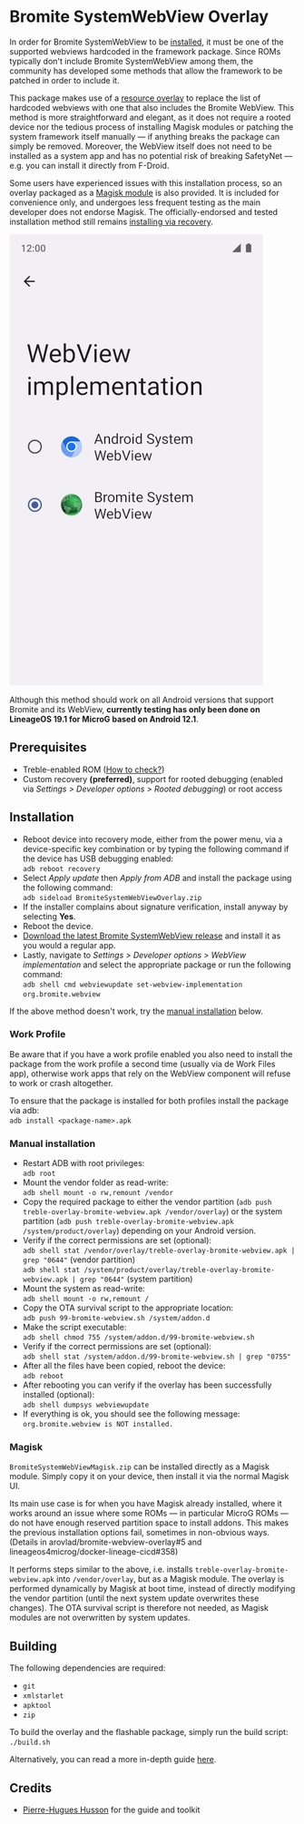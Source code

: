 # Bromite SystemWebView Overlay

In order for Bromite SystemWebView to be [installed](https://github.com/bromite/bromite/wiki/Installing-SystemWebView), it must be one of the supported webviews hardcoded in the framework package. Since ROMs typically don't include Bromite SystemWebView among them, the community has developed some methods that allow the framework to be patched in order to include it.

This package makes use of a [resource overlay](https://source.android.com/docs/core/architecture/rros) to replace the list of hardcoded webviews with one that also includes the Bromite WebView. This method is more straightforward and elegant, as it does not require a rooted device nor the tedious process of installing Magisk modules or patching the system framework itself manually — if anything breaks the package can simply be removed. Moreover, the WebView itself does not need to be installed as a system app and has no potential risk of breaking SafetyNet — e.g. you can install it directly from F-Droid.

Some users have experienced issues with this installation process, so an overlay packaged as a [Magisk module](#magisk) is also provided. It is included for convenience only, and undergoes less frequent testing as the main developer does not endorse Magisk. The officially-endorsed and tested installation method still remains [installing via recovery](#installation).

![The WebView implementation settings with the Bromite SystemWebView Overlay installed](screenshot.png)

Although this method should work on all Android versions that support Bromite and its WebView, **currently testing has only been done on LineageOS 19.1 for MicroG based on Android 12.1**.

## Prerequisites

* Treble-enabled ROM ([How to check?](https://github.com/phhusson/treble_experimentations/wiki/Frequently-Asked-Questions-%28FAQ%29#how-can-i-check-if-my-device-is-treble-enabled))
* Custom recovery **(preferred)**, support for rooted debugging (enabled via *Settings > Developer options > Rooted debugging*) or root access

## Installation

* Reboot device into recovery mode, either from the power menu, via a device-specific key combination or by typing the following command if the device has USB debugging enabled:  
`adb reboot recovery`
* Select *Apply update* then *Apply from ADB* and install the package using the following command:  
`adb sideload BromiteSystemWebViewOverlay.zip`
* If the installer complains about signature verification, install anyway by selecting **Yes**.
* Reboot the device.
* [Download the latest Bromite SystemWebView release](https://www.bromite.org/system_web_view) and install it as you would a regular app.
* Lastly, navigate to *Settings > Developer options > WebView implementation* and select the appropriate package or run the following command:  
`adb shell cmd webviewupdate set-webview-implementation org.bromite.webview`

If the above method doesn't work, try the [manual installation](#manual-installation) below.

### Work Profile

Be aware that if you have a work profile enabled you also need to install the package from the work profile a second time (usually via de Work Files app), otherwise work apps that rely on the WebView component will refuse to work or crash altogether.

To ensure that the package is installed for both profiles install the package via adb:  
`adb install <package-name>.apk`

### Manual installation

* Restart ADB with root privileges:  
`adb root`
* Mount the vendor folder as read-write:  
`adb shell mount -o rw,remount /vendor`
* Copy the required package to either the vendor partition (`adb push treble-overlay-bromite-webview.apk /vendor/overlay`) or the system partition (`adb push treble-overlay-bromite-webview.apk /system/product/overlay`) depending on your Android version.
* Verify if the correct permissions are set (optional):  
`adb shell stat /vendor/overlay/treble-overlay-bromite-webview.apk | grep "0644"` (vendor partition)  
`adb shell stat /system/product/overlay/treble-overlay-bromite-webview.apk | grep "0644"` (system partition)
* Mount the system as read-write:  
`adb shell mount -o rw,remount /`
* Copy the OTA survival script to the appropriate location:  
`adb push 99-bromite-webview.sh /system/addon.d`
* Make the script executable:  
`adb shell chmod 755 /system/addon.d/99-bromite-webview.sh`
* Verify if the correct permissions are set (optional):  
`adb shell stat /system/addon.d/99-bromite-webview.sh | grep "0755"`
* After all the files have been copied, reboot the device:  
`adb reboot`
* After rebooting you can verify if the overlay has been successfully installed (optional):  
`adb shell dumpsys webviewupdate`
* If everything is ok, you should see the following message:  
`org.bromite.webview is NOT installed.`

### Magisk

`BromiteSystemWebViewMagisk.zip` can be installed directly as a Magisk module. Simply copy it on your device, then install it via the normal Magisk UI.

Its main use case is for when you have Magisk already installed, where it works around an issue where some ROMs — in particular MicroG ROMs — do not have enough reserved partition space to install addons. This makes the previous installation options fail, sometimes in non-obvious ways. (Details in arovlad/bromite-webview-overlay#5 and lineageos4microg/docker-lineage-cicd#358)

It performs steps similar to the above, i.e. installs `treble-overlay-bromite-webview.apk` into `/vendor/overlay`, but as a Magisk module. The overlay is performed dynamically by Magisk at boot time, instead of directly modifying the vendor partition (until the next system update overwrites these changes). The OTA survival script is therefore not needed, as Magisk modules are not overwritten by system updates.

## Building

The following dependencies are required:

* `git`
* `xmlstarlet`
* `apktool`
* `zip`

To build the overlay and the flashable package, simply run the build script:
`./build.sh`

Alternatively, you can read a more in-depth guide [here](https://github.com/phhusson/treble_experimentations/wiki/How-to-create-an-overlay%3F).

## Credits

* [Pierre-Hugues Husson](https://github.com/phhusson) for the guide and toolkit

